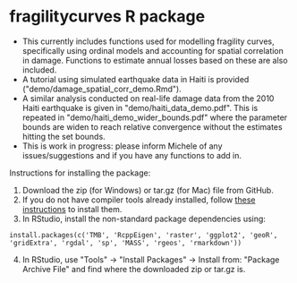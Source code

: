 # fragilitycurves R package
- This currently includes functions used for modelling fragility curves, specifically using ordinal models and accounting for spatial correlation in damage. Functions to estimate annual losses based on these are also included.
- A tutorial using simulated earthquake data in Haiti is provided ("demo/damage_spatial_corr_demo.Rmd").
- A similar analysis conducted on real-life damage data from the 2010 Haiti earthquake is given in "demo/haiti_data_demo.pdf". This is repeated in "demo/haiti_demo_wider_bounds.pdf" where the parameter bounds are widen to reach relative convergence without the estimates hitting the set bounds.
- This is work in progress: please inform Michele of any issues/suggestions and if you have any functions to add in.

Instructions for installing the package:
1. Download the zip (for Windows) or tar.gz (for Mac) file from GitHub.
2. If you do not have compiler tools already installed, follow [these instructions](https://github.com/kaskr/adcomp/wiki/Download) to install them. 
3. In RStudio, install the non-standard package dependencies using:

```
install.packages(c('TMB', 'RcppEigen', 'raster', 'ggplot2', 'geoR', 'gridExtra', 'rgdal', 'sp', 'MASS', 'rgeos', 'rmarkdown'))
```

4. In RStudio, use "Tools" -> "Install Packages" ->  Install from: "Package Archive File" and find where the downloaded zip or tar.gz is.
